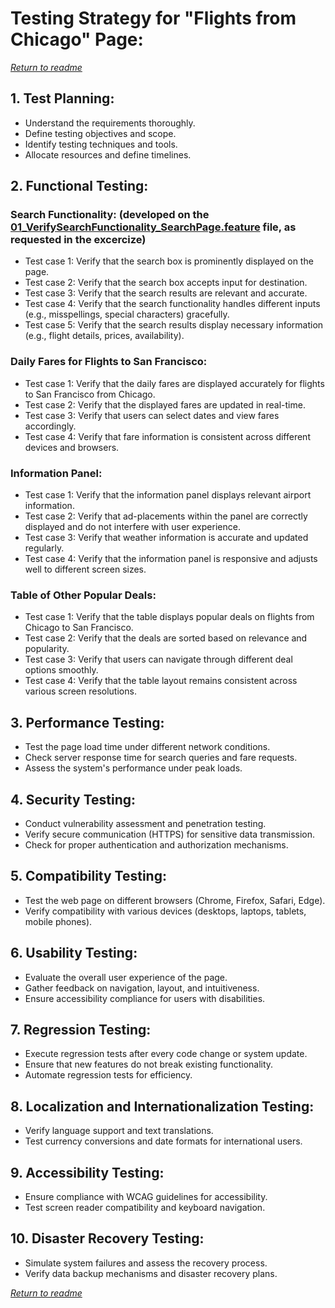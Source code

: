 # Testing Strategy for "Flights from Chicago" Page:
_[Return to readme](https://github.com/JuanpaBorg/TestingStrategyUnitedAirlines2024/blob/main/README.md)_

## 1. Test Planning:
   - Understand the requirements thoroughly.
   - Define testing objectives and scope.
   - Identify testing techniques and tools.
   - Allocate resources and define timelines.

## 2. Functional Testing:

### Search Functionality: (developed on the [01_VerifySearchFunctionality_SearchPage.feature]() file, as requested in the excercize) 
   - Test case 1: Verify that the search box is prominently displayed on the page.
   - Test case 2: Verify that the search box accepts input for destination.
   - Test case 3: Verify that the search results are relevant and accurate.
   - Test case 4: Verify that the search functionality handles different inputs (e.g., misspellings, special characters) gracefully.
   - Test case 5: Verify that the search results display necessary information (e.g., flight details, prices, availability).

### Daily Fares for Flights to San Francisco:
   - Test case 1: Verify that the daily fares are displayed accurately for flights to San Francisco from Chicago.
   - Test case 2: Verify that the displayed fares are updated in real-time.
   - Test case 3: Verify that users can select dates and view fares accordingly.
   - Test case 4: Verify that fare information is consistent across different devices and browsers.

### Information Panel:
   - Test case 1: Verify that the information panel displays relevant airport information.
   - Test case 2: Verify that ad-placements within the panel are correctly displayed and do not interfere with user experience.
   - Test case 3: Verify that weather information is accurate and updated regularly.
   - Test case 4: Verify that the information panel is responsive and adjusts well to different screen sizes.

### Table of Other Popular Deals:
   - Test case 1: Verify that the table displays popular deals on flights from Chicago to San Francisco.
   - Test case 2: Verify that the deals are sorted based on relevance and popularity.
   - Test case 3: Verify that users can navigate through different deal options smoothly.
   - Test case 4: Verify that the table layout remains consistent across various screen resolutions.

## 3. Performance Testing:
   - Test the page load time under different network conditions.
   - Check server response time for search queries and fare requests.
   - Assess the system's performance under peak loads.

## 4. Security Testing:
   - Conduct vulnerability assessment and penetration testing.
   - Verify secure communication (HTTPS) for sensitive data transmission.
   - Check for proper authentication and authorization mechanisms.

## 5. Compatibility Testing:
   - Test the web page on different browsers (Chrome, Firefox, Safari, Edge).
   - Verify compatibility with various devices (desktops, laptops, tablets, mobile phones).

## 6. Usability Testing:
   - Evaluate the overall user experience of the page.
   - Gather feedback on navigation, layout, and intuitiveness.
   - Ensure accessibility compliance for users with disabilities.

## 7. Regression Testing:
   - Execute regression tests after every code change or system update.
   - Ensure that new features do not break existing functionality.
   - Automate regression tests for efficiency.

## 8. Localization and Internationalization Testing:
   - Verify language support and text translations.
   - Test currency conversions and date formats for international users.

## 9. Accessibility Testing:
   - Ensure compliance with WCAG guidelines for accessibility.
   - Test screen reader compatibility and keyboard navigation.

## 10. Disaster Recovery Testing:
   - Simulate system failures and assess the recovery process.
   - Verify data backup mechanisms and disaster recovery plans.

_[Return to readme](https://github.com/JuanpaBorg/TestingStrategyUnitedAirlines2024/blob/main/README.md)_

